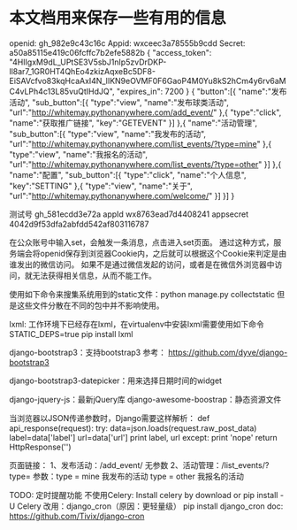 本文档用来保存一些有用的信息
==============================
openid: gh_982e9c43c16c
Appid: wxceec3a78555b9cdd
Secret: a50a85115e419c06fcffc7b2efe5882b
{
    "access_token": "4HIIgxM9dL_UPtSE3V5sbJ1nIp5zvDrDKP-ll8ar7_1GR0HT4QhEo4zkizAqxeBc5DF8-EiSAVcfvo83kqHcaAxI4N_lIKN9eOVMF0F6GaoP4M0Yu8kS2hCm4y6rv6aMC4vLPh4c13L85vuQtIHdJQ",
    "expires_in": 7200
}
{
  "button":[{
    "name":"发布活动",
    "sub_button":[{
      "type":"view",
      "name":"发布球类活动",
      "url":"http://whitemay.pythonanywhere.com/add_event/"
    },{
      "type":"click",
      "name":"获取推广链接",
      "key":"GETEVENT"
    }]
  },{
    "name":"活动管理",
    "sub_button":[{
       "type":"view",
       "name":"我发布的活动",
       "url":"http://whitemay.pythonanywhere.com/list_events/?type=mine"
    },{
      "type":"view",
      "name":"我报名的活动",
      "url":"http://whitemay.pythonanywhere.com/list_events/?type=other"
    }]
  },{
    "name":"配置",
    "sub_button":[{
      "type":"click",
      "name":"个人信息",
      "key":"SETTING"
    },{
      "type":"view",
      "name":"关于",
      "url":"http://whitemay.pythonanywhere.com/welcome/"
    }]
  }]
}

测试号 gh_581ecdd3e72a
appId wx8763ead7d4408241
appsecret 4042d9f53dfa2abfdd542af803116787

在公众账号中输入set，会触发一条消息，点击进入set页面。
通过这种方式，服务端会将openid保存到浏览器Cookie内，之后就可以根据这个Cookie来判定是由谁发出的微信访问。
如果不是通过微信发起的访问，或者是在微信外浏览器中访问，就无法获得相关信息，从而不能工作。

使用如下命令来搜集系统用到的static文件：python manage.py collectstatic
但是这些文件分散在不同的包中并不影响使用。

lxml: 工作环境下已经存在lxml，在virtualenv中安装lxml需要使用如下命令
  STATIC_DEPS=true pip install lxml

django-bootstrap3：支持bootstrap3
参考：
  https://github.com/dyve/django-bootstrap3

django-bootstrap3-datepicker：用来选择日期时间的widget

django-jquery-js：最新jQuery库
django-awesome-boostrap：静态资源文件

当浏览器以JSON传递参数时，Django需要这样解析：
def api_response(request):
    try:
        data=json.loads(request.raw_post_data)
        label=data['label']
        url=data['url']
        print label, url
    except:
        print 'nope'
    return HttpResponse('')


页面链接：
1、发布活动：/add_event/
无参数
2、活动管理：/list_events/?type=
参数：type = mine 我发布的活动
     type = other 我报名的活动

TODO: 定时提醒功能
不使用Celery:
Install celery by download or pip install -U Celery
改用：django_cron（原因：更轻量级）
pip install django_cron
doc: https://github.com/Tivix/django-cron